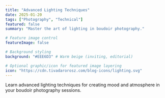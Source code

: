 ```yaml
---
title: "Advanced Lighting Techniques"
date: 2025-01-20
tags: ["Photography", "Technical"]
featured: false
summary: "Master the art of lighting in boudoir photography."

# Feature image control
featureImage: false

# Background styling
background: "#EEE6D3" # Warm beige (inviting, editorial)

# Optional graphic/icon for featured image layering
icon: "https://cdn.tivadarorosz.com/blog-icons/lighting.svg"
---
```


Learn advanced lighting techniques for creating mood and atmosphere in your boudoir photography sessions.